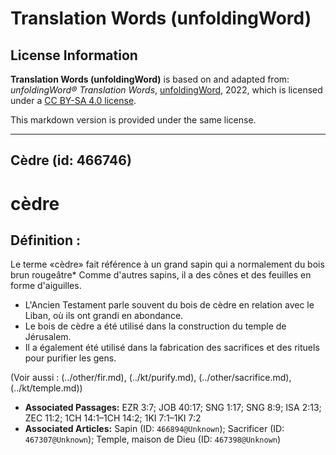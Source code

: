 # Translation Words (unfoldingWord)

## License Information

**Translation Words (unfoldingWord)** is based on and adapted from: _unfoldingWord® Translation Words_, [unfoldingWord](https://unfoldingword.org/utw), 2022, which is licensed under a [CC BY-SA 4.0 license](https://creativecommons.org/licenses/by-sa/4.0/legalcode.en).

This markdown version is provided under the same license.



--------------------------------

## Cèdre (id: 466746)

cèdre
=====

Définition :
------------

Le terme «cèdre» fait référence à un grand sapin qui a normalement du bois brun rougeâtre\* Comme d'autres sapins, il a des cônes et des feuilles en forme d'aiguilles.

* L'Ancien Testament parle souvent du bois de cèdre en relation avec le Liban, où ils ont grandi en abondance.
* Le bois de cèdre a été utilisé dans la construction du temple de Jérusalem.
* Il a également été utilisé dans la fabrication des sacrifices et des rituels pour purifier les gens.

(Voir aussi : (../other/fir.md), (../kt/purify.md), (../other/sacrifice.md), (../kt/temple.md))

* **Associated Passages:** EZR 3:7; JOB 40:17; SNG 1:17; SNG 8:9; ISA 2:13; ZEC 11:2; 1CH 14:1–1CH 14:2; 1KI 7:1–1KI 7:2
* **Associated Articles:** Sapin (ID: `466894@Unknown`); Sacrificer (ID: `467307@Unknown`); Temple, maison de Dieu (ID: `467398@Unknown`)

